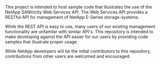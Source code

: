 This project is intended to host sample code that illustrates the use of the NetApp SANtricity Web Services API. The
Web Services API provides a RESTful API for management of NetApp E-Series storage-systems.

While the REST API is easy to use, many users of our existing management functionality are unfamilar with similar API's.
This repository is intended to make developing against the API easier for our users by providing code samples that
illustrate proper usage.

While NetApp developers will be the initial contributors to this repository, contributions from other users are welcomed
and encouraged.
